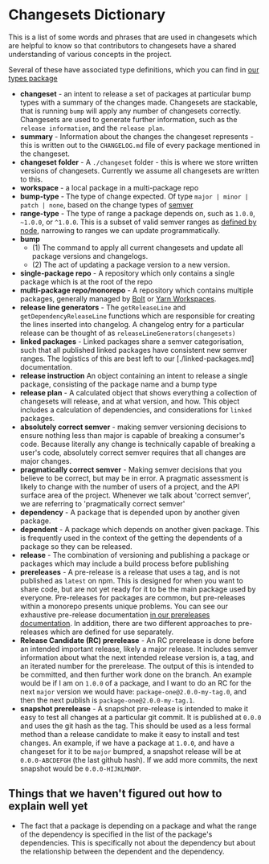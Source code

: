 # Changesets Dictionary

This is a list of some words and phrases that are used in changesets which are helpful to know so that contributors to changesets have a shared understanding of various concepts in the project.

Several of these have associated type definitions, which you can find in [our types package](./packages/types)

- **changeset** - an intent to release a set of packages at particular bump types with a summary of the changes made. Changesets are stackable, that is running `bump` will apply any number of changesets correctly. Changesets are used to generate further information, such as the `release information`, and the `release plan`.
- **summary** - Information about the changes the changeset represents - this is written out to the `CHANGELOG.md` file of every package mentioned in the changeset.
- **changeset folder** - A `./changeset` folder - this is where we store written versions of changesets. Currently we assume all changesets are written to this.
- **workspace** - a local package in a multi-package repo
- **bump-type** - The type of change expected. Of type `major | minor | patch | none`, based on the change types of [semver](https://semver.org/)
- **range-type** - The type of range a package depends on, such as `1.0.0`, `~1.0.0`, or `^1.0.0`. This is a subset of valid semver ranges as [defined by node](https://github.com/npm/node-semver#ranges), narrowing to ranges we can update programmatically.
- **bump**
  - (1) The command to apply all current changesets and update all package versions and changelogs.
  - (2) The act of updating a package version to a new version.
- **single-package repo** - A repository which only contains a single package which is at the root of the repo
- **multi-package repo/monorepo** - A repository which contains multiple packages, generally managed by [Bolt](https://github.com/boltpkg/bolt) or [Yarn Workspaces](https://yarnpkg.com/lang/en/docs/workspaces/).
- **release line generators** - The `getReleaseLine` and `getDependencyReleaseLine` functions which are responsible for creating the lines inserted into changelog. A changelog entry for a particular release can be thought of as `releaseLineGenerators(changesets)`
- **linked packages** - Linked packages share a semver categorisation, such that all published linked packages have consistent new semver ranges. The logistics of this are best left to our [./linked-packages.md] documentation.
- **release instruction** An object containing an intent to release a single package, consisting of the package name and a bump type
- **release plan** - A calculated object that shows everything a collection of changesets will release, and at what version, and how. This object includes a calculation of dependencies, and considerations for `linked` packages.
- **absolutely correct semver** - making semver versioning decisions to ensure nothing less than major is capable of breaking a consumer's code. Because literally any change is technically capable of breaking a user's code, absolutely correct semver requires that all changes are major changes.
- **pragmatically correct semver** - Making semver decisions that you believe to be correct, but may be in error. A pragmatic assessment is likely to change with the number of users of a project, and the API surface area of the project. Whenever we talk about 'correct semver', we are referring to 'pragmatically correct semver'
- **dependency** - A package that is depended upon by another given package.
- **dependent** - A package which depends on another given package. This is frequently used in the context of the getting the dependents of a package so they can be released.
- **release** - The combination of versioning and publishing a package or packages which may include a build process before publishing
- **prereleases** - A pre-release is a release that uses a tag, and is not published as `latest` on npm. This is designed for when you want to share code, but are not yet ready for it to be the main package used by everyone. Pre-releases for packages are common, but pre-releases within a monorepo presents unique problems. You can see our exhaustive pre-release documentation [in our prereleases documentation](./prereleases.md). In addition, there are two different approaches to pre-releases which are defined for use separately.
- **Release Candidate (RC) prerelease** - An RC prerelease is done before an intended important release, likely a major release. It includes semver information about what the next intended release version is, a tag, and an iterated number for the prerelease. The output of this is intended to be committed, and then further work done on the branch. An example would be if I am on `1.0.0` of a package, and I want to do an RC for the next `major` version we would have: `package-one@2.0.0-my-tag.0`, and then the next publish is `package-one@2.0.0-my-tag.1`.
- **snapshot prerelease** - A snapshot pre-release is intended to make it easy to test all changes at a particular git commit. It is published at `0.0.0` and uses the git hash as the tag. This should be used as a less formal method than a release candidate to make it easy to install and test changes. An example, if we have a package at `1.0.0`, and have a changeset for it to be `major` bumpred, a snapshot release will be at `0.0.0-ABCDEFGH` (the last github hash). If we add more commits, the next snapshot would be `0.0.0-HIJKLMNOP`.

## Things that we haven't figured out how to explain well yet

- The fact that a package is depending on a package and what the range of the dependency is specified in the list of the package's dependencies. This is specifically not about the dependency but about the relationship between the dependent and the dependency.
